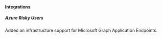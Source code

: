 
#### Integrations

##### Azure Risky Users

Added an infrastructure support for Microsoft Graph Application Endpoints.